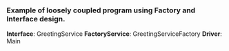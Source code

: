 ### **Example of loosely coupled program using Factory and Interface design.**

**Interface**: GreetingService
**FactoryService**: GreetingServiceFactory
**Driver**: Main